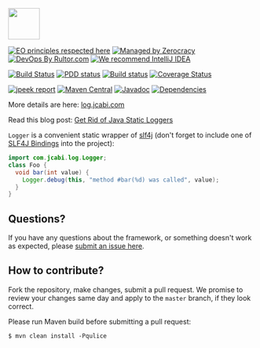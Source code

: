 <img src="http://img.jcabi.com/logo-square.png" width="64px" height="64px" />

[![EO principles respected here](https://cdn.rawgit.com/yegor256/elegantobjects.github.io/master/badge.svg)](http://www.elegantobjects.org)
[![Managed by Zerocracy](https://www.0crat.com/badge/C3RUBL5H9.svg)](https://www.0crat.com/p/C3RUBL5H9)
[![DevOps By Rultor.com](http://www.rultor.com/b/jcabi/jcabi-log)](http://www.rultor.com/p/jcabi/jcabi-log)
[![We recommend IntelliJ IDEA](http://www.elegantobjects.org/intellij-idea.svg)](https://www.jetbrains.com/idea/)

[![Build Status](https://travis-ci.org/jcabi/jcabi-log.svg?branch=master)](https://travis-ci.org/jcabi/jcabi-log)
[![PDD status](http://www.0pdd.com/svg?name=jcabi/jcabi-log)](http://www.0pdd.com/p?name=jcabi/jcabi-log)
[![Build status](https://ci.appveyor.com/api/projects/status/tk5nksux8peh2n8o/branch/master?svg=true)](https://ci.appveyor.com/project/yegor256/jcabi-log/branch/master)
[![Coverage Status](https://coveralls.io/repos/jcabi/jcabi-log/badge.svg?branch=master&service=github)](https://coveralls.io/github/jcabi/jcabi-log?branch=master)

[![jpeek report](http://i.jpeek.org/com.jcabi/jcabi-log/badge.svg)](http://i.jpeek.org/com.jcabi/jcabi-log/)
[![Maven Central](https://maven-badges.herokuapp.com/maven-central/com.jcabi/jcabi-log/badge.svg)](https://maven-badges.herokuapp.com/maven-central/com.jcabi/jcabi-log)
[![Javadoc](https://javadoc.io/badge/com.jcabi/jcabi-log.svg)](http://www.javadoc.io/doc/com.jcabi/jcabi-log)
[![Dependencies](https://www.versioneye.com/user/projects/561ac156a193340f280010de/badge.svg?style=flat)](https://www.versioneye.com/user/projects/561ac156a193340f280010de)

More details are here: [log.jcabi.com](http://log.jcabi.com/index.html)

Read this blog post: [Get Rid of Java Static Loggers](http://www.yegor256.com/2014/05/23/avoid-java-static-logger.html)

`Logger` is a convenient static wrapper of [slf4j](http://www.slf4j.org/)
(don't forget to include one of [SLF4J Bindings](http://www.slf4j.org/manual.html#binding)
into the project):

```java
import com.jcabi.log.Logger;
class Foo {
  void bar(int value) {
    Logger.debug(this, "method #bar(%d) was called", value);
  }
}
```

## Questions?

If you have any questions about the framework, or something doesn't work as expected,
please [submit an issue here](https://github.com/jcabi/jcabi-log/issues/new).

## How to contribute?

Fork the repository, make changes, submit a pull request.
We promise to review your changes same day and apply to
the `master` branch, if they look correct.

Please run Maven build before submitting a pull request:

```
$ mvn clean install -Pqulice
```
